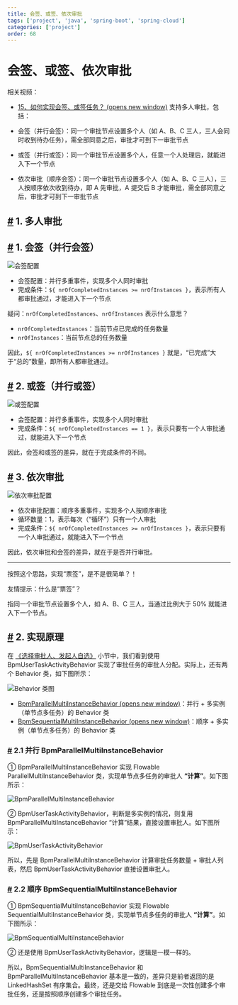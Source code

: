 ```yaml
---
title: 会签、或签、依次审批
tags: ['project', 'java', 'spring-boot', 'spring-cloud']
categories: ['project']
order: 68
---
```

# 会签、或签、依次审批

相关视频：

 * [15、如何实现会签、或签任务？  (opens new window)](https://t.zsxq.com/04yFUVZvF)
 支持多人审批，包括：

 * 会签（并行会签）：同一个审批节点设置多个人（如 A、B、C 三人，三人会同时收到待办任务），需全部同意之后，审批才可到下一审批节点
* 或签（并行或签）：同一个审批节点设置多个人，任意一个人处理后，就能进入下一个节点
* 依次审批（顺序会签）：同一个审批节点设置多个人（如 A、B、C 三人），三人按顺序依次收到待办，即 A 先审批，A 提交后 B 才能审批，需全部同意之后，审批才可到下一审批节点

 ## [#](#_1-多人审批) 1. 多人审批

 ## [#](#_1-会签-并行会签) 1. 会签（并行会签）

 ![会签配置](https://doc.iocoder.cn/img/%E5%B7%A5%E4%BD%9C%E6%B5%81%E6%89%8B%E5%86%8C/%E5%A4%9A%E4%BA%BA%E5%AE%A1%E6%89%B9/%E4%BC%9A%E7%AD%BE%E9%85%8D%E7%BD%AE.png)

 * 会签配置：并行多重事件，实现多个人同时审批
* 完成条件：`${ nrOfCompletedInstances >= nrOfInstances }`，表示所有人都审批通过，才能进入下一个节点

 疑问：`nrOfCompletedInstances`、`nrOfInstances` 表示什么意思？

 * `nrOfCompletedInstances`：当前节点已完成的任务数量
* `nrOfInstances`：当前节点总的任务数量

 因此，`${ nrOfCompletedInstances >= nrOfInstances }` 就是，“已完成”大于“总的”数量，即所有人都审批通过。

 ## [#](#_2-或签-并行或签) 2. 或签（并行或签）

 ![或签配置](https://doc.iocoder.cn/img/%E5%B7%A5%E4%BD%9C%E6%B5%81%E6%89%8B%E5%86%8C/%E5%A4%9A%E4%BA%BA%E5%AE%A1%E6%89%B9/%E6%88%96%E7%AD%BE%E9%85%8D%E7%BD%AE.png)

 * 会签配置：并行多重事件，实现多个人同时审批
* 完成条件：`${ nrOfCompletedInstances == 1 }`，表示只要有一个人审批通过，就能进入下一个节点

 因此，会签和或签的差异，就在于完成条件的不同。

 ## [#](#_3-依次审批) 3. 依次审批

 ![依次审批配置](https://doc.iocoder.cn/img/%E5%B7%A5%E4%BD%9C%E6%B5%81%E6%89%8B%E5%86%8C/%E5%A4%9A%E4%BA%BA%E5%AE%A1%E6%89%B9/%E4%BE%9D%E6%AC%A1%E5%AE%A1%E6%89%B9%E9%85%8D%E7%BD%AE.png)

 * 依次审批配置：顺序多重事件，实现多个人按顺序审批
* 循环数量：1，表示每次（“循环”）只有一个人审批
* 完成条件：`${ nrOfCompletedInstances >= nrOfInstances }`，表示只要有一个人审批通过，就能进入下一个节点

 因此，依次审批和会签的差异，就在于是否并行审批。

 

---

 按照这个思路，实现“票签”，是不是很简单？！

 友情提示：什么是“票签”？

 指同一个审批节点设置多个人，如 A、B、C 三人，当通过比例大于 50% 就能进入下一个节点。

 ## [#](#_2-实现原理) 2. 实现原理

 在 [《选择审批人、发起人自选》](/bpm/assignee) 小节中，我们看到使用 BpmUserTaskActivityBehavior 实现了审批任务的审批人分配。实际上，还有两个 Behavior 类，如下图所示：

 ![Behavior 类图](https://doc.iocoder.cn/img/%E5%B7%A5%E4%BD%9C%E6%B5%81%E6%89%8B%E5%86%8C/%E5%A4%9A%E4%BA%BA%E5%AE%A1%E6%89%B9/Behavior.png)

 * [BpmParallelMultiInstanceBehavior  (opens new window)](https://github.com/YunaiV/ruoyi-vue-pro/blob/master/yudao-module-bpm/yudao-module-bpm-biz/src/main/java/cn/iocoder/yudao/module/bpm/framework/flowable/core/behavior/BpmParallelMultiInstanceBehavior.java)：并行 + 多实例（单节点多任务）的 Behavior 类
* [BpmSequentialMultiInstanceBehavior  (opens new window)](https://github.com/YunaiV/ruoyi-vue-pro/blob/master/yudao-module-bpm/yudao-module-bpm-biz/src/main/java/cn/iocoder/yudao/module/bpm/framework/flowable/core/behavior/BpmSequentialMultiInstanceBehavior.java)：顺序 + 多实例（单节点多任务）的 Behavior 类

 ### [#](#_2-1-并行-bpmparallelmultiinstancebehavior) 2.1 并行 BpmParallelMultiInstanceBehavior

 ① BpmParallelMultiInstanceBehavior 实现 Flowable ParallelMultiInstanceBehavior 类，实现单节点多任务的审批人 **“计算”**。如下图所示：

 ![BpmParallelMultiInstanceBehavior](https://doc.iocoder.cn/img/%E5%B7%A5%E4%BD%9C%E6%B5%81%E6%89%8B%E5%86%8C/%E5%A4%9A%E4%BA%BA%E5%AE%A1%E6%89%B9/BpmParallelMultiInstanceBehavior.png)

 ② BpmUserTaskActivityBehavior，判断是多实例的情况，则复用 BpmParallelMultiInstanceBehavior “计算”结果，直接设置审批人。如下图所示：

 ![BpmUserTaskActivityBehavior](https://doc.iocoder.cn/img/%E5%B7%A5%E4%BD%9C%E6%B5%81%E6%89%8B%E5%86%8C/%E5%A4%9A%E4%BA%BA%E5%AE%A1%E6%89%B9/BpmUserTaskActivityBehavior.png)

 所以，先是 BpmParallelMultiInstanceBehavior 计算审批任务数量 + 审批人列表，然后 BpmUserTaskActivityBehavior 直接设置审批人。

 ### [#](#_2-2-顺序-bpmsequentialmultiinstancebehavior) 2.2 顺序 BpmSequentialMultiInstanceBehavior

 ① BpmSequentialMultiInstanceBehavior 实现 Flowable SequentialMultiInstanceBehavior 类，实现单节点多任务的审批人 **“计算”**。如下图所示：

 ![BpmSequentialMultiInstanceBehavior](https://doc.iocoder.cn/img/%E5%B7%A5%E4%BD%9C%E6%B5%81%E6%89%8B%E5%86%8C/%E5%A4%9A%E4%BA%BA%E5%AE%A1%E6%89%B9/BpmSequentialMultiInstanceBehavior.png)

 ② 还是使用 BpmUserTaskActivityBehavior，逻辑是一模一样的。

 所以，BpmSequentialMultiInstanceBehavior 和 BpmParallelMultiInstanceBehavior 基本是一致的，差异只是前者返回的是 LinkedHashSet 有序集合。最终，还是交给 Flowable 到底是一次性创建多个审批任务，还是按照顺序创建多个审批任务。

